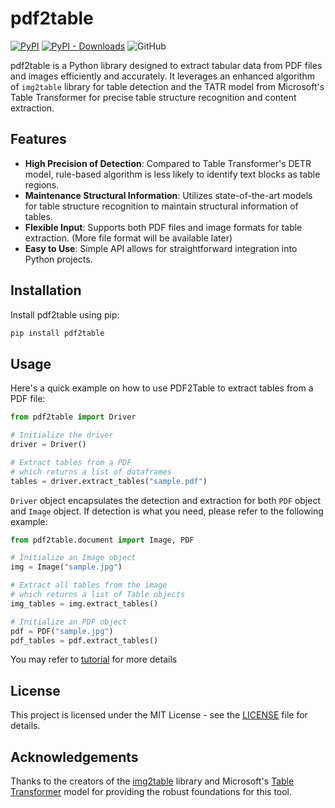 # pdf2table
[![PyPI](https://img.shields.io/pypi/v/pdf2table.svg)](https://pypi.org/project/pdf2table/)
[![PyPI - Downloads](https://img.shields.io/pypi/dm/pdf2table)](https://img.shields.io/pypi/dm/pdf2table)
![GitHub](https://img.shields.io/github/license/li-rongzhi/pdf2table.svg)

pdf2table is a Python library designed to extract tabular data from PDF files and images efficiently and accurately. It leverages an enhanced algorithm of `img2table` library for table detection and the TATR model from Microsoft's Table Transformer for precise table structure recognition and content extraction.

## Features
- **High Precision of Detection**: Compared to Table Transformer's DETR model, rule-based algorithm is less likely to identify text blocks as table regions.
- **Maintenance Structural Information**: Utilizes state-of-the-art models for table structure recognition to maintain structural information of tables.
- **Flexible Input**: Supports both PDF files and image formats for table extraction. (More file format will be available later)
- **Easy to Use**: Simple API allows for straightforward integration into Python projects.

## Installation

Install pdf2table using pip:

```bash
pip install pdf2table
```

## Usage
Here's a quick example on how to use PDF2Table to extract tables from a PDF file:
```python
from pdf2table import Driver

# Initialize the driver
driver = Driver()

# Extract tables from a PDF
# which returns a list of dataframes
tables = driver.extract_tables("sample.pdf")

```
`Driver` object encapsulates the detection and extraction for both `PDF` object and `Image` object. If detection is what you need, please refer to the following example:
```python
from pdf2table.document import Image, PDF

# Initialize an Image object
img = Image("sample.jpg")

# Extract all tables from the image
# which returns a list of Table objects
img_tables = img.extract_tables()

# Initialize an PDF object
pdf = PDF("sample.jpg")
pdf_tables = pdf.extract_tables()
```
You may refer to [tutorial](samples/tutorial.ipynb) for more details
## License
This project is licensed under the MIT License - see the [LICENSE](LICENSE) file for details.

## Acknowledgements
Thanks to the creators of the [img2table](https://github.com/xavctn/img2table) library and Microsoft's [Table Transformer](https://github.com/microsoft/table-transformer) model for providing the robust foundations for this tool.

